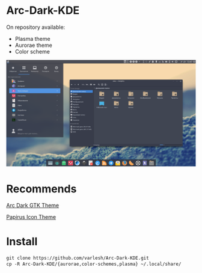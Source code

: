 # Arc-Dark-KDE

On repository available:
- Plasma theme
- Aurorae theme
- Color scheme

![Screenshot](preview.png)

# Recommends

[Arc Dark GTK Theme](https://github.com/horst3180/arc-theme)

[Papirus Icon Theme](https://github.com/varlesh/papirus-suite/tree/master/kde-pack/icons)

# Install
```
git clone https://github.com/varlesh/Arc-Dark-KDE.git
cp -R Arc-Dark-KDE/{aurorae,color-schemes,plasma} ~/.local/share/
```
